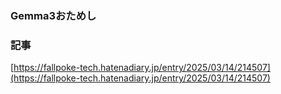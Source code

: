 ### Gemma3おためし 

### 記事
[https://fallpoke-tech.hatenadiary.jp/entry/2025/03/14/214507](https://fallpoke-tech.hatenadiary.jp/entry/2025/03/14/214507)



